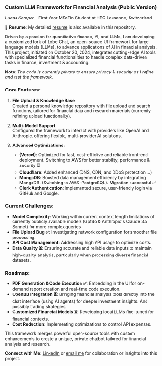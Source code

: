 ### **Custom LLM Framework for Financial Analysis (Public Version)**

*Lucas Kemper* – First Year MScFin Student at HEC Lausanne, Switzerland

**📄 Resume**: My detailed [resume](https://rebrand.ly/f6nwr7j)  is also available in this repository.


Driven by a passion for quantitative finance, AI, and LLMs, I am developing a customized fork of Lobe Chat, an open-source UI framework for large language models (LLMs), to advance applications of AI in financial analysis. This project, initiated on October 20, 2024, integrates cutting-edge AI tools with specialized financial functionalities to handle complex data-driven tasks in finance, investment & accounting.

**Note**: *The code is currently private to ensure privacy & security as I refine and test the framework.*

### **Core Features**:
1. **File Upload & Knowledge Base**  
   Created a personal knowledge repository with file upload and search functions, tailored for financial data and research materials (currently refining upload functionality).
   
2. **Multi-Model Support**  
   Configured the framework to interact with providers like OpenAI and Anthropic, offering flexible, multi-provider AI solutions. 

3. **Advanced Optimizations**:
   - **(Vercel)**: Optimized for fast, cost-effictive and reliable front-end deployment. Switching to AWS for better stability, performance & security ⏳
   - **Cloudflare**: Added enhanced (DNS, CDN, and DDoS protection,...)
   - **MongoDB**: Boosted data management efficiency by integrating MongoDB. (Switching to AWS (PostgreSQL). Migration successful ✅
   - **Clerk Authentication**: Implemented secure, user-friendly login via GitHub and Google.

### **Current Challenges**:
- **Model Complexity**: Working within current context length limitations of currently publicly available models (Gpt4o & Anthropic's Claude 3.5 Sonnet) for more complex queries.
- **File Upload Bug ✅**: Investigating network configuration for smoother file processing. 
- **API Cost Management**: Addressing high API usage to optimize costs.
- **Data Quality ⏳**: Ensuring accurate and reliable data inputs to maintain high-quality analysis, particularly when processing diverse financial datasets.



### **Roadmap**:
- **PDF Generation & Code Execution ✅**: Embedding in the UI for on-demand report creation and real-time code execution. 
- **OpenBB Integration ⏳**: Bringing financial analysis tools directly into the chat interface (using AI agents) for deeper investment insights. And possibly trading strategies.
- **Customized Financial Models ⏳**: Developing local LLMs fine-tuned for financial contexts.
- **Cost Reduction**: Implementing optimizations to control API expenses.

This framework merges powerful open-source tools with custom enhancements to create a unique, private chatbot tailored for financial analysis and research.

**Connect with Me**: [LinkedIn](https://rebrand.ly/2ods4c7) or [email me](mailto:lucas.kemper@unil.ch) for collaboration or insights into this project.
